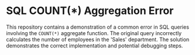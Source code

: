 # SQL COUNT(*) Aggregation Error
This repository contains a demonstration of a common error in SQL queries involving the `COUNT(*)` aggregate function. The original query incorrectly calculates the number of employees in the 'Sales' department. The solution demonstrates the correct implementation and potential debugging steps.